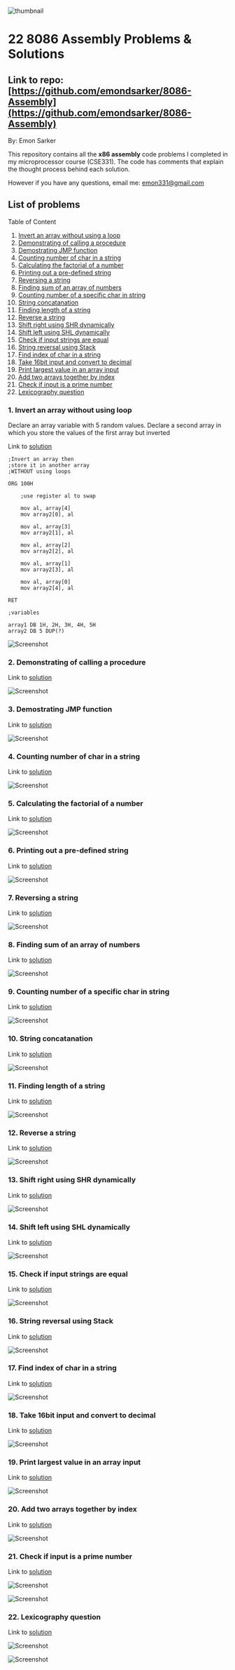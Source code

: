 ![thumbnail](./readme_asset/thumbnail2.png)
# 22 8086 Assembly Problems & Solutions
## Link to repo: [https://github.com/emondsarker/8086-Assembly](https://github.com/emondsarker/8086-Assembly)
By: Emon Sarker

This repository contains all the **x86 assembly** code problems I completed in my microprocessor course (CSE331).
The code has comments that explain the thought process behind each solution.

However if you have any questions, email me: emon331@gmail.com

## List of problems

Table of Content
1. [Invert an array without using a loop](#1-invert-an-array-without-using-a-loop)
2. [Demonstrating of calling a procedure](#2-demonstrating-of-calling-a-procedure)
3. [Demostrating JMP function](#3-demostrating-jmp-function)
4. [Counting number of char in a string](#4-counting-number-of-char-in-a-string)
5. [Calculating the factorial of a number](#5-calculating-the-factorial-of-a-number)
6. [Printing out a pre-defined string](#6-printing-out-a-pre-defined-string)
7. [Reversing a string](#7-reversing-a-string)
8. [Finding sum of an array of numbers](#8-finding-sum-of-an-array-of-numbers)
9. [Counting number of a specific char in string](#9-counting-number-of-a-specific-char-in-string)
10. [String concatanation](#10-string-concatanation)
11. [Finding length of a string](#11-finding-length-of-a-string)
12. [Reverse a string](#12-reverse-a-string)
13. [Shift right using SHR dynamically](#13-shift-right-using-shr-dynamically)
14. [Shift left using SHL dynamically](#14-shift-left-using-shl-dynamically)
15. [Check if input strings are equal](#15-check-if-input-strings-are-equal)
16. [String reversal using Stack](#16-string-reversal-using-stack)
17. [Find index of char in a string](#17-find-index-of-char-in-a-string)
18. [Take 16bit input and convert to decimal](#18-take-16bit-input-and-convert-to-decimal)
19. [Print largest value in an array input](#19-print-largest-value-in-an-array-input)
20. [Add two arrays together by index](#20-add-two-arrays-together-by-index)
21. [Check if input is a prime number](#21-check-if-input-is-a-prime-number)
22. [Lexicography question](#22-lexicography-question)


### 1. Invert an array without using loop
Declare an array variable with 5 random values. Declare a second array in which you store the values of the first array but inverted

Link to [solution](https://github.com/emondsarker/8086-Assembly/blob/main/01%20invert%20an%20array%20without%20loop.asm)

``` 
;Invert an array then
;store it in another array
;WITHOUT using loops

ORG 100H
    
    ;use register al to swap
    
    mov al, array[4]
    mov array2[0], al
    
    mov al, array[3]
    mov array2[1], al
    
    mov al, array[2]
    mov array2[2], al
    
    mov al, array[1]
    mov array2[3], al
    
    mov al, array[0]
    mov array2[4], al

RET

;variables

array1 DB 1H, 2H, 3H, 4H, 5H
array2 DB 5 DUP(?)
```
![Screenshot](./readme_asset/Problem_1.png)


### 2. Demonstrating of calling a procedure

Link to [solution](https://github.com/emondsarker/8086-Assembly/blob/main/02%20procedure%20call%20demo.asm)

![Screenshot](./readme_asset/Problem_2.png)

### 3. Demostrating JMP function

Link to [solution](https://github.com/emondsarker/8086-Assembly/blob/main/03%20jump%20function%20demo.asm)

![Screenshot](./readme_asset/Problem_3.png)

### 4. Counting number of char in a string

Link to [solution](https://github.com/emondsarker/8086-Assembly/blob/main/04%20count%20number%20of%20char%20in%20string.asm)

![Screenshot](./readme_asset/Problem_4.png)

### 5. Calculating the factorial of a number

Link to [solution](https://github.com/emondsarker/8086-Assembly/blob/main/05%20calculating%20factorial.asm)

![Screenshot](./readme_asset/Problem_5.png)

### 6. Printing out a pre-defined string

Link to [solution](https://github.com/emondsarker/8086-Assembly/blob/main/06%20print%20out%20a%20string.asm)

![Screenshot](./readme_asset/Problem_6.png)

### 7. Reversing a string

Link to [solution](https://github.com/emondsarker/8086-Assembly/blob/main/07%20string%20reversal.asm)

![Screenshot](./readme_asset/Problem_7.png)

### 8. Finding sum of an array of numbers

Link to [solution](https://github.com/emondsarker/8086-Assembly/blob/main/08%20sum%20an%20array%20of%20numbers.asm)

![Screenshot](./readme_asset/Problem_8.png)

### 9. Counting number of a specific char in string

Link to [solution](https://github.com/emondsarker/8086-Assembly/blob/main/09%20counting%20specific%20chars%20in%20string%20with%20JNZ.asm)

![Screenshot](./readme_asset/Problem_9.png)

### 10. String concatanation

Link to [solution](https://github.com/emondsarker/8086-Assembly/blob/main/10%20string%20concatenation.asm)

![Screenshot](./readme_asset/Problem_10.png)

### 11. Finding length of a string

Link to [solution](https://github.com/emondsarker/8086-Assembly/blob/main/11%20length%20of%20string.asm)

![Screenshot](./readme_asset/Problem_11.png)

### 12. Reverse a string

Link to [solution](https://github.com/emondsarker/8086-Assembly/blob/main/12%20reverse%20a%20string.asm)

![Screenshot](./readme_asset/Problem_12.png)

### 13. Shift right using SHR dynamically

Link to [solution](https://github.com/emondsarker/8086-Assembly/blob/main/13%20shift%20right%20using%20SHR%20dynamically.asm)

![Screenshot](./readme_asset/Problem_13.png)

### 14. Shift left using SHL dynamically

Link to [solution](https://github.com/emondsarker/8086-Assembly/blob/main/14%20shift%20left%20using%20SHL%20dynamically.asm)

![Screenshot](./readme_asset/Problem_14.png)

### 15. Check if input strings are equal

Link to [solution](https://github.com/emondsarker/8086-Assembly/blob/main/15%20check%20if%20input%20strings%20are%20equal.asm)

![Screenshot](./readme_asset/Problem_15_1.png)

### 16. String reversal using Stack

Link to [solution](https://github.com/emondsarker/8086-Assembly/blob/main/16%20reverse%20a%20string%20with%20stack.asm)

![Screenshot](./readme_asset/Problem_16.png)

### 17. Find index of char in a string

Link to [solution](https://github.com/emondsarker/8086-Assembly/blob/main/17%20find%20index%20of%20chars%20in%20a%20string%20input.asm)

![Screenshot](./readme_asset/Problem_17.png)

### 18. Take 16bit input and convert to decimal

Link to [solution](https://github.com/emondsarker/8086-Assembly/blob/main/18%20taking%2016bit%20input%20and%20converting%20it%20to%20decimal.asm)

![Screenshot](./readme_asset/Problem_18.png)

### 19. Print largest value in an array input

Link to [solution](https://github.com/emondsarker/8086-Assembly/blob/main/19%20print%20largest%20value%20from%20array%20of%20inputs.asm)

![Screenshot](./readme_asset/Problem_19.png)

### 20. Add two arrays together by index

Link to [solution](https://github.com/emondsarker/8086-Assembly/blob/main/20%20add%20two%20arrays%20together%20by%20index.asm)

![Screenshot](./readme_asset/Problem_20.png)

### 21. Check if input is a prime number

Link to [solution](https://github.com/emondsarker/8086-Assembly/blob/main/21%20check%20if%20input%20is%20a%20prime%20number.asm)

![Screenshot](./readme_asset/Problem_21_1.png)

![Screenshot](./readme_asset/Problem_21_2.png)

### 22. Lexicography question

Link to [solution](https://github.com/emondsarker/8086-Assembly/blob/main/22%20lexicography%20question.asm)

![Screenshot](./readme_asset/Problem_22_1.png)

![Screenshot](./readme_asset/Problem_22_2.png)


